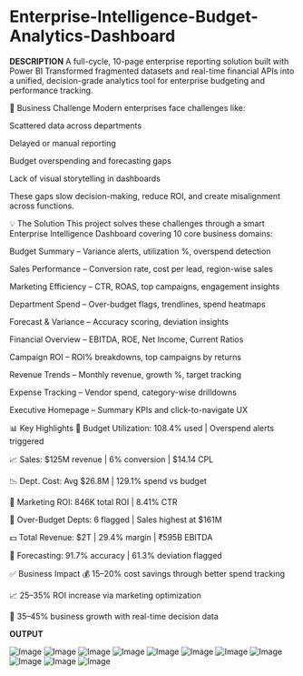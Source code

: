 # Enterprise-Intelligence-Budget-Analytics-Dashboard
**DESCRIPTION**
A full-cycle, 10-page enterprise reporting solution built with Power BI
Transformed fragmented datasets and real-time financial APIs into a unified, decision-grade analytics tool for enterprise budgeting and performance tracking.

🎯 Business Challenge
Modern enterprises face challenges like:

Scattered data across departments

Delayed or manual reporting

Budget overspending and forecasting gaps

Lack of visual storytelling in dashboards

These gaps slow decision-making, reduce ROI, and create misalignment across functions.

💡 The Solution
This project solves these challenges through a smart Enterprise Intelligence Dashboard covering 10 core business domains:

Budget Summary – Variance alerts, utilization %, overspend detection

Sales Performance – Conversion rate, cost per lead, region-wise sales

Marketing Efficiency – CTR, ROAS, top campaigns, engagement insights

Department Spend – Over-budget flags, trendlines, spend heatmaps

Forecast & Variance – Accuracy scoring, deviation insights

Financial Overview – EBITDA, ROE, Net Income, Current Ratios

Campaign ROI – ROI% breakdowns, top campaigns by returns

Revenue Trends – Monthly revenue, growth %, target tracking

Expense Tracking – Vendor spend, category-wise drilldowns

Executive Homepage – Summary KPIs and click-to-navigate UX

📊 Key Highlights
📌 Budget Utilization: 108.4% used | Overspend alerts triggered

📈 Sales: $125M revenue | 6% conversion | $14.14 CPL

📉 Dept. Cost: Avg $26.8M | 129.1% spend vs budget

📢 Marketing ROI: 846K total ROI | 8.41% CTR

🏢 Over-Budget Depts: 6 flagged | Sales highest at $161M

💵 Total Revenue: $2T | 29.4% margin | ₹595B EBITDA

🔮 Forecasting: 91.7% accuracy | 61.3% deviation flagged

✅ Business Impact
💰 15–20% cost savings through better spend tracking

📈 25–35% ROI increase via marketing optimization

🚀 35–45% business growth with real-time decision data

**OUTPUT**

![Image](https://github.com/user-attachments/assets/dd3df70c-ae55-4838-af25-51ae06dcc3dd)
![Image](https://github.com/user-attachments/assets/b80817a4-abb2-4acd-b950-aeb774875e2c)
![Image](https://github.com/user-attachments/assets/bf78a0c3-b053-44fe-9329-f8f6f36102f4)
![Image](https://github.com/user-attachments/assets/c167e078-d047-4a4e-81f7-f59bc1f41c84)
![Image](https://github.com/user-attachments/assets/0001c368-7d94-45cb-823f-ede4e48d8f62)
![Image](https://github.com/user-attachments/assets/e7ff9e6e-d8dd-49ea-9c63-abec05f02d50)
![Image](https://github.com/user-attachments/assets/e1403c8d-b32d-454c-a4f7-d3bd302b798d)
![Image](https://github.com/user-attachments/assets/9dbe6ff6-b660-4926-b353-2598510e8243)
![Image](https://github.com/user-attachments/assets/276640a9-1593-48a4-a8ea-1888bf6a0c37)
![Image](https://github.com/user-attachments/assets/40defa1c-6f63-4d1b-ba5a-6a318f850d92)
![Image](https://github.com/user-attachments/assets/4ecbc4f6-7d16-4ca0-8acd-20d955b8c60c)

